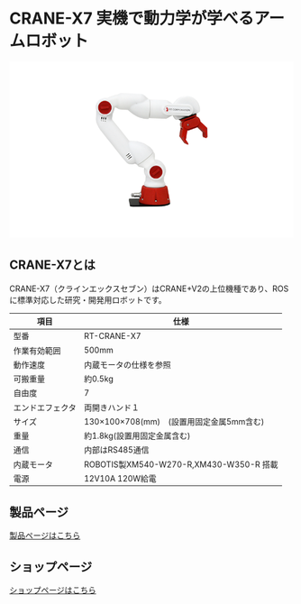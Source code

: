 # CRANE-X7 実機で動力学が学べるアームロボット

![CRANE-X7](../img/CRANE-X7.png)

## CRANE-X7とは

CRANE-X7（クラインエックスセブン）はCRANE+V2の上位機種であり、ROSに標準対応した研究・開発用ロボットです。

| 項目 | 仕様 |
| ---- | ----------- |
| 型番 | RT-CRANE-X7 |
| 作業有効範囲 | 500mm |
| 動作速度 | 内蔵モータの仕様を参照 |
| 可搬重量 | 約0.5kg |
| 自由度 | 7 |
| エンドエフェクタ | 両開きハンド１ |
| サイズ | 130×100×708(mm)　(設置用固定金属5mm含む) |
| 重量 | 約1.8kg(設置用固定金属含む) |
| 通信 | 内部はRS485通信 |
| 内蔵モータ | ROBOTIS製XM540-W270-R,XM430-W350-R 搭載 |
| 電源 | 12V10A 120W給電 |

## 製品ページ

[製品ページはこちら](https://rt-net.jp/products/crane-x7/)

## ショップページ

[ショップページはこちら](https://www.rt-shop.jp/index.php?main_page=product_info&cPath=1348_1&products_id=3660)
